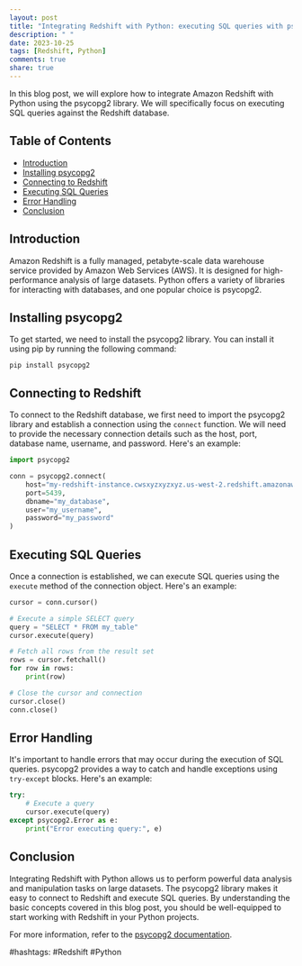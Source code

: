 ```yaml
---
layout: post
title: "Integrating Redshift with Python: executing SQL queries with psycopg2."
description: " "
date: 2023-10-25
tags: [Redshift, Python]
comments: true
share: true
---
```


In this blog post, we will explore how to integrate Amazon Redshift with Python using the psycopg2 library. We will specifically focus on executing SQL queries against the Redshift database.

## Table of Contents
- [Introduction](#introduction)
- [Installing psycopg2](#installing-psycopg2)
- [Connecting to Redshift](#connecting-to-redshift)
- [Executing SQL Queries](#executing-sql-queries)
- [Error Handling](#error-handling)
- [Conclusion](#conclusion)

## Introduction
Amazon Redshift is a fully managed, petabyte-scale data warehouse service provided by Amazon Web Services (AWS). It is designed for high-performance analysis of large datasets. Python offers a variety of libraries for interacting with databases, and one popular choice is psycopg2.

## Installing psycopg2
To get started, we need to install the psycopg2 library. You can install it using pip by running the following command:
```
pip install psycopg2
```

## Connecting to Redshift
To connect to the Redshift database, we first need to import the psycopg2 library and establish a connection using the `connect` function. We will need to provide the necessary connection details such as the host, port, database name, username, and password. Here's an example:

```python
import psycopg2

conn = psycopg2.connect(
    host="my-redshift-instance.cwsxyzxyzxyz.us-west-2.redshift.amazonaws.com",
    port=5439,
    dbname="my_database",
    user="my_username",
    password="my_password"
)
```

## Executing SQL Queries
Once a connection is established, we can execute SQL queries using the `execute` method of the connection object. Here's an example:

```python
cursor = conn.cursor()

# Execute a simple SELECT query
query = "SELECT * FROM my_table"
cursor.execute(query)

# Fetch all rows from the result set
rows = cursor.fetchall()
for row in rows:
    print(row)

# Close the cursor and connection
cursor.close()
conn.close()
```

## Error Handling
It's important to handle errors that may occur during the execution of SQL queries. psycopg2 provides a way to catch and handle exceptions using `try-except` blocks. Here's an example:

```python
try:
    # Execute a query
    cursor.execute(query)
except psycopg2.Error as e:
    print("Error executing query:", e)
```

## Conclusion
Integrating Redshift with Python allows us to perform powerful data analysis and manipulation tasks on large datasets. The psycopg2 library makes it easy to connect to Redshift and execute SQL queries. By understanding the basic concepts covered in this blog post, you should be well-equipped to start working with Redshift in your Python projects.

For more information, refer to the [psycopg2 documentation](https://www.psycopg.org/docs/).

#hashtags: #Redshift #Python